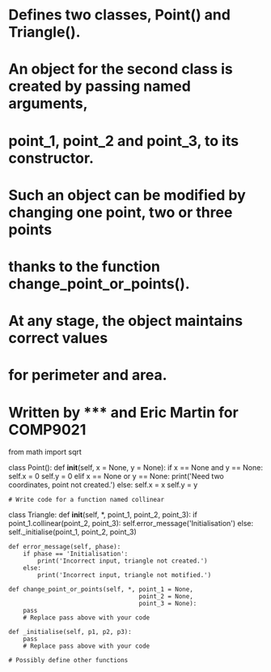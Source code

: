 # Defines two classes, Point() and Triangle().
# An object for the second class is created by passing named arguments,
# point_1, point_2 and point_3, to its constructor.
# Such an object can be modified by changing one point, two or three points
# thanks to the function change_point_or_points().
# At any stage, the object maintains correct values
# for perimeter and area.
#
# Written by *** and Eric Martin for COMP9021


from math import sqrt

class Point():
    def __init__(self, x = None, y = None):
        if x == None and y == None:
            self.x = 0
            self.y = 0
        elif x == None or y == None:
            print('Need two coordinates, point not created.')
        else:
            self.x = x
            self.y = y

    # Write code for a function named collinear

class Triangle:
    def __init__(self, *, point_1, point_2, point_3):
        if point_1.collinear(point_2, point_3):
            self.error_message('Initialisation')
        else:
            self._initialise(point_1, point_2, point_3)

    def error_message(self, phase):
        if phase == 'Initialisation':
            print('Incorrect input, triangle not created.')
        else:
            print('Incorrect input, triangle not motified.')

    def change_point_or_points(self, *, point_1 = None,
                                        point_2 = None,
                                        point_3 = None):
        pass
        # Replace pass above with your code

    def _initialise(self, p1, p2, p3):
        pass
        # Replace pass above with your code

    # Possibly define other functions

